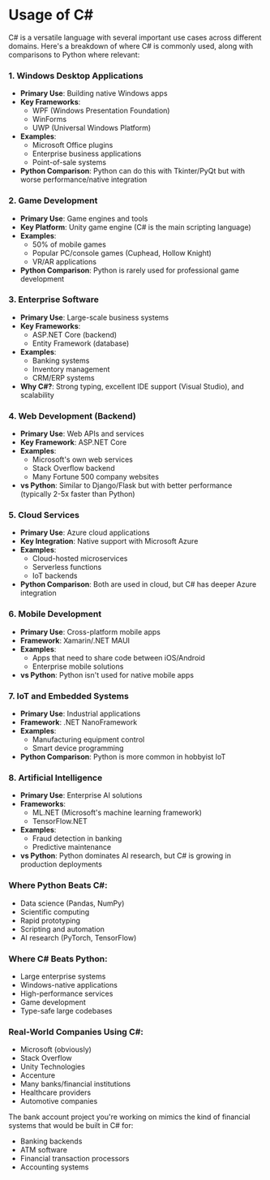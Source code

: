 # Usage of C#
C# is a versatile language with several important use cases across different domains. Here's a breakdown of where C# is commonly used, along with comparisons to Python where relevant:

### 1. **Windows Desktop Applications**
   - **Primary Use**: Building native Windows apps
   - **Key Frameworks**: 
     - WPF (Windows Presentation Foundation)
     - WinForms
     - UWP (Universal Windows Platform)
   - **Examples**:
     - Microsoft Office plugins
     - Enterprise business applications
     - Point-of-sale systems
   - **Python Comparison**: Python can do this with Tkinter/PyQt but with worse performance/native integration

### 2. **Game Development**
   - **Primary Use**: Game engines and tools
   - **Key Platform**: Unity game engine (C# is the main scripting language)
   - **Examples**:
     - 50% of mobile games
     - Popular PC/console games (Cuphead, Hollow Knight)
     - VR/AR applications
   - **Python Comparison**: Python is rarely used for professional game development

### 3. **Enterprise Software**
   - **Primary Use**: Large-scale business systems
   - **Key Frameworks**:
     - ASP.NET Core (backend)
     - Entity Framework (database)
   - **Examples**:
     - Banking systems
     - Inventory management
     - CRM/ERP systems
   - **Why C#?**: Strong typing, excellent IDE support (Visual Studio), and scalability

### 4. **Web Development (Backend)**
   - **Primary Use**: Web APIs and services
   - **Key Framework**: ASP.NET Core
   - **Examples**:
     - Microsoft's own web services
     - Stack Overflow backend
     - Many Fortune 500 company websites
   - **vs Python**: Similar to Django/Flask but with better performance (typically 2-5x faster than Python)

### 5. **Cloud Services**
   - **Primary Use**: Azure cloud applications
   - **Key Integration**: Native support with Microsoft Azure
   - **Examples**:
     - Cloud-hosted microservices
     - Serverless functions
     - IoT backends
   - **Python Comparison**: Both are used in cloud, but C# has deeper Azure integration

### 6. **Mobile Development**
   - **Primary Use**: Cross-platform mobile apps
   - **Framework**: Xamarin/.NET MAUI
   - **Examples**:
     - Apps that need to share code between iOS/Android
     - Enterprise mobile solutions
   - **vs Python**: Python isn't used for native mobile apps

### 7. **IoT and Embedded Systems**
   - **Primary Use**: Industrial applications
   - **Framework**: .NET NanoFramework
   - **Examples**:
     - Manufacturing equipment control
     - Smart device programming
   - **Python Comparison**: Python is more common in hobbyist IoT

### 8. **Artificial Intelligence**
   - **Primary Use**: Enterprise AI solutions
   - **Frameworks**:
     - ML.NET (Microsoft's machine learning framework)
     - TensorFlow.NET
   - **Examples**:
     - Fraud detection in banking
     - Predictive maintenance
   - **vs Python**: Python dominates AI research, but C# is growing in production deployments

### Where Python Beats C#:
- Data science (Pandas, NumPy)
- Scientific computing
- Rapid prototyping
- Scripting and automation
- AI research (PyTorch, TensorFlow)

### Where C# Beats Python:
- Large enterprise systems
- Windows-native applications
- High-performance services
- Game development
- Type-safe large codebases

### Real-World Companies Using C#:
- Microsoft (obviously)
- Stack Overflow
- Unity Technologies
- Accenture
- Many banks/financial institutions
- Healthcare providers
- Automotive companies

The bank account project you're working on mimics the kind of financial systems that would be built in C# for:
- Banking backends
- ATM software
- Financial transaction processors
- Accounting systems
